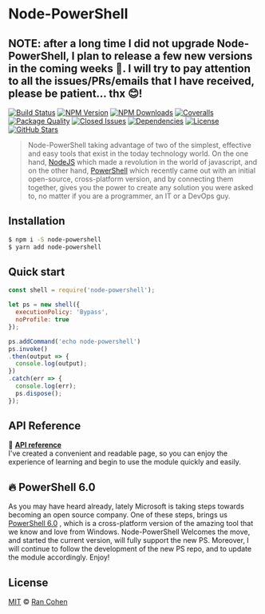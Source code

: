 # Node-PowerShell

## NOTE: after a long time I did not upgrade Node-PowerShell, I plan to release a few new versions in the coming weeks :rocket:. I will try to pay attention to all the issues/PRs/emails that I have received, please be patient... thx :blush:!

[![Build Status](https://img.shields.io/travis/rannn505/node-powershell.svg?style=flat-square)](https://travis-ci.org/rannn505/node-powershell) [![NPM Version](https://img.shields.io/npm/v/node-powershell.svg?style=flat-square)](https://www.npmjs.com/package/node-powershell) [![NPM Downloads](https://img.shields.io/npm/dt/node-powershell.svg?style=flat-square)](https://npm-stat.com/charts.html?package=node-powershell) [![Coveralls](https://img.shields.io/coveralls/rannn505/node-powershell.svg?style=flat-square)](https://coveralls.io/github/rannn505/node-powershell) [![Package Quality](http://npm.packagequality.com/shield/node-powershell.svg?style=flat-square)](http://packagequality.com/#?package=node-powershell) [![Closed Issues](https://img.shields.io/github/issues-closed-raw/rannn505/node-powershell.svg?style=flat-square)](https://github.com/rannn505/node-powershell/issues?q=is%3Aissue+is%3Aclosed) [![Dependencies](https://img.shields.io/david/rannn505/node-powershell.svg?style=flat-square)](https://david-dm.org/rannn505/node-powershell) [![License](https://img.shields.io/github/license/rannn505/node-powershell.svg?style=flat-square)](https://github.com/rannn505/node-powershell/blob/master/LICENSE) [![ GitHub Stars](https://img.shields.io/github/stars/rannn505/node-powershell.svg?style=social&label=Star)](https://github.com/rannn505/node-powershell/stargazers)

> Node-PowerShell taking advantage of two of the simplest, effective and easy tools that exist in the today technology world. On the one hand, [NodeJS](https://nodejs.org/en/) which made a revolution in the world of javascript, and on the other hand, [PowerShell](https://github.com/PowerShell/PowerShell) which recently came out with an initial open-source, cross-platform version, and by connecting them together, gives you the power to create any solution you were asked to, no matter if you are a programmer, an IT or a DevOps guy.

## Installation

```bash
$ npm i -S node-powershell
$ yarn add node-powershell
```

## Quick start

```javascript
const shell = require('node-powershell');

let ps = new shell({
  executionPolicy: 'Bypass',
  noProfile: true
});

ps.addCommand('echo node-powershell')
ps.invoke()
.then(output => {
  console.log(output);
})
.catch(err => {
  console.log(err);
  ps.dispose();
});
```

## API Reference

**:memo:** [**API reference**](https://rannn505.gitbook.io/node-powershell/)  
 I've created a convenient and readable page, so you can enjoy the experience of learning and begin to use the module quickly and easily.

## :fire: PowerShell 6.0

As you may have heard already, lately Microsoft is taking steps towards becoming an open source company. One of these steps, brings us [PowerShell 6.0](https://github.com/PowerShell/PowerShell) , which is a cross-platform version of the amazing tool that we know and love from Windows. Node-PowerShell Welcomes the move, and started the current version, will fully support the new PS. Moreover, I will continue to follow the development of the new PS repo, and to update the module accordingly. Enjoy!

## License

[MIT](https://github.com/rannn505/node-powershell/tree/fa9e41f1aa785e0a4614213bd5a965e0a46b4804/LICENSE/README.md) © [Ran Cohen](https://github.com/rannn505)

